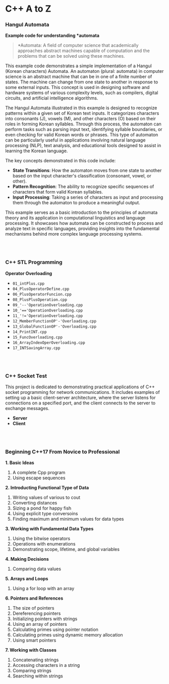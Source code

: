 # C++ A to Z

### Hangul Automata

**Example code for understanding \*automata**

> \*Automata: A field of computer science that academically approaches abstract machines capable of computation and the problems that can be solved using these machines.

This example code demonstrates a simple implementation of a Hangul (Korean characters) Automata. An automaton (plural: automata) in computer science is an abstract machine that can be in one of a finite number of states. The machine can change from one state to another in response to some external inputs. This concept is used in designing software and hardware systems of various complexity levels, such as compilers, digital circuits, and artificial intelligence algorithms.

The Hangul Automata illustrated in this example is designed to recognize patterns within a given set of Korean text inputs. It categorizes characters into consonants (J), vowels (M), and other characters (O) based on their roles in forming Korean syllables. Through this process, the automaton can perform tasks such as parsing input text, identifying syllable boundaries, or even checking for valid Korean words or phrases. This type of automaton can be particularly useful in applications involving natural language processing (NLP), text analysis, and educational tools designed to assist in learning the Korean language.

The key concepts demonstrated in this code include:

-   **State Transitions**: How the automaton moves from one state to another based on the input character's classification (consonant, vowel, or other).
-   **Pattern Recognition**: The ability to recognize specific sequences of characters that form valid Korean syllables.
-   **Input Processing**: Taking a series of characters as input and processing them through the automaton to produce a meaningful output.

This example serves as a basic introduction to the principles of automata theory and its application in computational linguistics and language processing. It showcases how automata can be constructed to process and analyze text in specific languages, providing insights into the fundamental mechanisms behind more complex language processing systems.

<br/>

<br/>

### C++ STL Programming

**Operator Overloading**

-   `01_intPlus.cpp`
-   `04_PlusOperatorDefine.cpp`
-   `06_PlusOperatorFuncion.cpp`
-   `08_PlusPlusOperation.cpp`
-   `09_'--'OperationOverloading.cpp`
-   `10_'=='OperationOverloading.cpp`
-   `11_'!='OperationOverloading.cpp`
-   `12_MemberFunctionOP'-'Overloading.cpp`
-   `13_GlobalFunctionOP'-'Overloading.cpp`
-   `14_PrintINT.cpp`
-   `15_FuncOverloading.cpp`
-   `16_ArrayIndexOperOverloading.cpp`
-   `17_INTSavingArray.cpp`

<br/>

<br/>

### C++ Socket Test

This project is dedicated to demonstrating practical applications of C++ socket programming for network communications. It includes examples of setting up a basic client-server architecture, where the server listens for connections on a specified port, and the client connects to the server to exchange messages.

- **Server**
- **Client**

<br/>

<br/>

### Beginning C++17 From Novice to Professional

**1. Basic Ideas**

1. A complete Cpp program
2. Using escape sequences

**2. Introducting Functional Type of Data**

1. Writing values of various to cout
2. Converting distances
3. Sizing a pond for happy fish
4. Using explicit type conversoins
5. Finding maximum and minimum values for data types

**3. Working with Fundamental Data Types**

1. Using the bitwise operators
2. Operations with enumerations
3. Demonstrating scope, lifetime, and global variables

**4. Making Decisions**

1. Comparing data values

**5. Arrays and Loops**

1. Using a for loop with an array

**6. Pointers and References**

1. The size of pointers
2. Dereferencing pointers
3. Initializing pointers with strings
4. Using an array of pointers
5. Calculating primes using pointer notation
6. Calculating primes using dynamic memory allocation
7. Using smart pointers

**7. Working with Classes**

1. Concatenating strings
2. Accessing characters in a string
3. Comparing strings
4. Searching within strings
